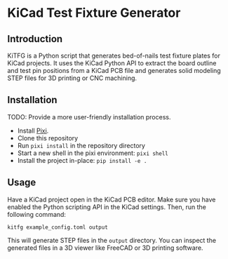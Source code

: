 # KiCad Test Fixture Generator

## Introduction

KiTFG is a Python script that generates bed-of-nails test fixture plates for KiCad projects. It uses the KiCad Python API to extract the board outline and test pin positions from a KiCad PCB file and generates solid modeling STEP files for 3D printing or CNC machining.

## Installation

TODO: Provide a more user-friendly installation process.

- Install [Pixi](https://pixi.sh/latest/).
- Clone this repository
- Run `pixi install` in the repository directory
- Start a new shell in the pixi environment: `pixi shell`
- Install the project in-place: `pip install -e .`

## Usage

Have a KiCad project open in the KiCad PCB editor. Make sure you have enabled the Python scripting API in the KiCad settings. Then, run the following command:

```shell
kitfg example_config.toml output
```

This will generate STEP files in the `output` directory. You can inspect the generated files in a 3D viewer like FreeCAD or 3D printing software.
